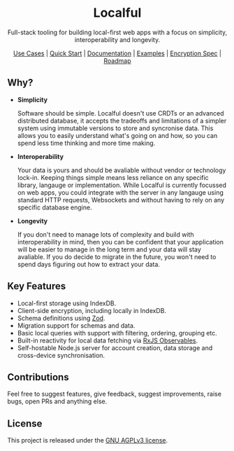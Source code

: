 <div align="center">
  <h1>Localful</h1>
  <p>Full-stack tooling for building local-first web apps with a focus on simplicity, interoperability and longevity.</p>
    <a href="./docs/use-cases.md">Use Cases</a> |
  <a href="./docs/quick-start.md">Quick Start</a> |
  <a href="./docs/readme.md">Documentation</a> |
  <a href="./docs/examples.md">Examples</a> |
  <a href="./docs/local/encryption/specification.md">Encryption Spec</a> |
  <a href="./docs/roadmap.md">Roadmap</a>
</div>

## Why?

- **Simplicity**  

  Software should be simple. Localful doesn't use CRDTs or an advanced distributed database, it accepts the tradeoffs and limitations of a simpler system using immutable versions to store and syncronise data. This allows you to easily understand what's going on and how, so you can spend less time thinking and more time making.
  
- **Interoperability**  

  Your data is yours and should be avaliable without vendor or technology lock-in. Keeping things simple means less reliance on any specific library, langauge or implementation. While Localful is currently focussed on web apps, you could integrate with the server in any langauge using standard HTTP requests, Websockets and without having to rely on any specific database engine.

- **Longevity**  

  If you don't need to manage lots of complexity and build with interoperability in mind, then you can be confident that your application will be easier to manage in the long term and your data will stay avaliable. If you do decide to migrate in the future, you won't need to spend days figuring out how to extract your data.

## Key Features
- Local-first storage using IndexDB.
- Client-side encryption, including locally in IndexDB.
- Schema definitions using [Zod](https://zod.dev/).
- Migration support for schemas and data.
- Basic local queries with support with filtering, ordering, grouping etc.
- Built-in reactivity for local data fetching via [RxJS Observables](https://rxjs.dev/).
- Self-hostable Node.js server for account creation, data storage and cross-device synchronisation.

## Contributions

Feel free to suggest features, give feedback, suggest improvements, raise bugs, open PRs and anything else.

## License

This project is released under the [GNU AGPLv3 license](LICENSE.txt).

